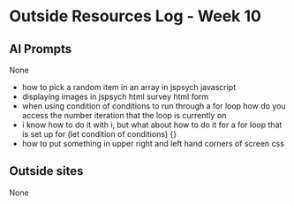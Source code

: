 # Outside Resources Log - Week 10


## AI Prompts
None
<ul>
  <li>how to pick a random item in an array in jspsych javascript</li>
  <li>displaying images in jspsych html survey html form</li>
  <li>when using condition of conditions to run through a for loop how do you access the number iteration that the loop is currently on</li>
  <li>i know how to do it with i, but what about how to do it for a for loop that is set up for (let condition of conditions) {}</li>
  <li>how to put something in upper right and left hand corners of screen css</li>
</ul>

## Outside sites
None